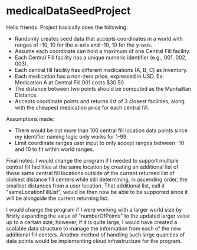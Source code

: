# medicalDataSeedProject

Hello friends. Project basically does the following:

* Randomly creates seed data that accepts coordinates in a world with ranges of -10, 10 for the x-axis and -10, 10 for the y-axis.
* Assume each coordinate can hold a maximum of one Central Fill facility.
* Each Central Fill facility has a unique numeric identifier (e.g., 001, 002, 003).
* Each central fill facility has different medications (A, B, C) as Inventory.
* Each medication has a non-zero price, expressed in USD. Ex: Medication A at Central Fill 001 costs $30.50
* The distance between two points should be computed as the Manhattan Distance. 
* Accepts coordinate points and returns list of 3 closest facilities, along with the cheapest medication price for each central fill.

Assumptions made:
* There would be not more than 100 central fill location data points since my identifier naming logic only works for 1-99.
* Limit coordinate ranges user input to only accept ranges between -10 and 10 to fit within world ranges.

Final notes:
I would change the program if I needed to support multiple central fill facilities at the same location by creating an additional list of those same central fill locations outside of the current returned list of clolsest distance fill centers while still determining, in ascending order, the smallest distances from a user location. That additional list, call it "sameLocationFillList", would be then now be able to be supported since it will be alongside the current returning list.

I would change the program if I were working with a larger world size by firstly expanding the value of "numberOfPoints" to the updated larger value up to a certain size; however, if it is quite large, I would have created a scalable data structure to manage the information from each of the new additional fill centers. Another method of handling such large quanities of data points would be implementing cloud infrastructure for the program.
